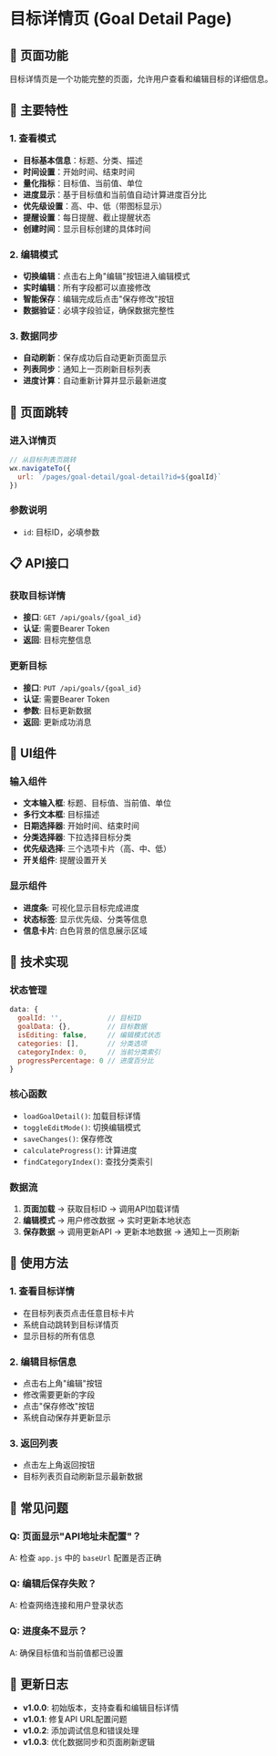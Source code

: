 # 目标详情页 (Goal Detail Page)

## 📱 页面功能

目标详情页是一个功能完整的页面，允许用户查看和编辑目标的详细信息。

## 🎯 主要特性

### 1. 查看模式
- **目标基本信息**：标题、分类、描述
- **时间设置**：开始时间、结束时间
- **量化指标**：目标值、当前值、单位
- **进度显示**：基于目标值和当前值自动计算进度百分比
- **优先级设置**：高、中、低（带图标显示）
- **提醒设置**：每日提醒、截止提醒状态
- **创建时间**：显示目标创建的具体时间

### 2. 编辑模式
- **切换编辑**：点击右上角"编辑"按钮进入编辑模式
- **实时编辑**：所有字段都可以直接修改
- **智能保存**：编辑完成后点击"保存修改"按钮
- **数据验证**：必填字段验证，确保数据完整性

### 3. 数据同步
- **自动刷新**：保存成功后自动更新页面显示
- **列表同步**：通知上一页刷新目标列表
- **进度计算**：自动重新计算并显示最新进度

## 🔗 页面跳转

### 进入详情页
```javascript
// 从目标列表页跳转
wx.navigateTo({
  url: `/pages/goal-detail/goal-detail?id=${goalId}`
})
```

### 参数说明
- `id`: 目标ID，必填参数

## 📋 API接口

### 获取目标详情
- **接口**: `GET /api/goals/{goal_id}`
- **认证**: 需要Bearer Token
- **返回**: 目标完整信息

### 更新目标
- **接口**: `PUT /api/goals/{goal_id}`
- **认证**: 需要Bearer Token
- **参数**: 目标更新数据
- **返回**: 更新成功消息

## 🎨 UI组件

### 输入组件
- **文本输入框**: 标题、目标值、当前值、单位
- **多行文本框**: 目标描述
- **日期选择器**: 开始时间、结束时间
- **分类选择器**: 下拉选择目标分类
- **优先级选择**: 三个选项卡片（高、中、低）
- **开关组件**: 提醒设置开关

### 显示组件
- **进度条**: 可视化显示目标完成进度
- **状态标签**: 显示优先级、分类等信息
- **信息卡片**: 白色背景的信息展示区域

## 🔧 技术实现

### 状态管理
```javascript
data: {
  goalId: '',           // 目标ID
  goalData: {},         // 目标数据
  isEditing: false,     // 编辑模式状态
  categories: [],       // 分类选项
  categoryIndex: 0,     // 当前分类索引
  progressPercentage: 0 // 进度百分比
}
```

### 核心函数
- `loadGoalDetail()`: 加载目标详情
- `toggleEditMode()`: 切换编辑模式
- `saveChanges()`: 保存修改
- `calculateProgress()`: 计算进度
- `findCategoryIndex()`: 查找分类索引

### 数据流
1. **页面加载** → 获取目标ID → 调用API加载详情
2. **编辑模式** → 用户修改数据 → 实时更新本地状态
3. **保存数据** → 调用更新API → 更新本地数据 → 通知上一页刷新

## 🚀 使用方法

### 1. 查看目标详情
- 在目标列表页点击任意目标卡片
- 系统自动跳转到目标详情页
- 显示目标的所有信息

### 2. 编辑目标信息
- 点击右上角"编辑"按钮
- 修改需要更新的字段
- 点击"保存修改"按钮
- 系统自动保存并更新显示

### 3. 返回列表
- 点击左上角返回按钮
- 目标列表页自动刷新显示最新数据

## 🐛 常见问题

### Q: 页面显示"API地址未配置"？
A: 检查 `app.js` 中的 `baseUrl` 配置是否正确

### Q: 编辑后保存失败？
A: 检查网络连接和用户登录状态

### Q: 进度条不显示？
A: 确保目标值和当前值都已设置

## 📝 更新日志

- **v1.0.0**: 初始版本，支持查看和编辑目标详情
- **v1.0.1**: 修复API URL配置问题
- **v1.0.2**: 添加调试信息和错误处理
- **v1.0.3**: 优化数据同步和页面刷新逻辑
